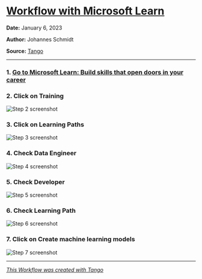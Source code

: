 # [Workflow with Microsoft Learn](https://app.tango.us/app/workflow/6fba0e0e-72ae-4e29-a9e3-ed444d7cd9ff?utm_source=markdown&utm_medium=markdown&utm_campaign=workflow%20export%20links)



__Date:__ January 6, 2023

__Author:__ Johannes Schmidt

__Source:__ [Tango](https://app.tango.us/app/workflow/6fba0e0e-72ae-4e29-a9e3-ed444d7cd9ff?utm_source=markdown&utm_medium=markdown&utm_campaign=workflow%20export%20links)

***

### 1. [Go to Microsoft Learn: Build skills that open doors in your career](https://learn.microsoft.com/en-us/)


### 2. Click on Training
![Step 2 screenshot](https://images.tango.us/workflows/6fba0e0e-72ae-4e29-a9e3-ed444d7cd9ff/steps/de17403d-5fe3-4d71-ae73-54b6aa993fac/1dac6860-5350-40bf-88ee-ca1349c87d4e.png?crop=focalpoint&fit=crop&fp-x=0.3279&fp-y=0.2497&fp-z=2.0000&w=1200&mark-w=0.2&mark-pad=0&mark64=aHR0cHM6Ly9pbWFnZXMudGFuZ28udXMvc3RhdGljL21hZGUtd2l0aC10YW5nby13YXRlcm1hcmsucG5n&ar=2560%3A1238)


### 3. Click on Learning Paths
![Step 3 screenshot](https://images.tango.us/workflows/6fba0e0e-72ae-4e29-a9e3-ed444d7cd9ff/steps/a9a36168-5486-47ee-8d5e-9ce06cc89dd4/08a44700-727d-4fa3-b2f8-5444eb123ed9.png?crop=focalpoint&fit=crop&fp-x=0.3081&fp-y=0.2497&fp-z=2.0000&w=1200&mark-w=0.2&mark-pad=0&mark64=aHR0cHM6Ly9pbWFnZXMudGFuZ28udXMvc3RhdGljL21hZGUtd2l0aC10YW5nby13YXRlcm1hcmsucG5n&ar=2560%3A1238)


### 4. Check Data Engineer
![Step 4 screenshot](https://images.tango.us/workflows/6fba0e0e-72ae-4e29-a9e3-ed444d7cd9ff/steps/9f8d5bb5-130b-47ed-8f5c-0ca7388ee34c/e52b937e-05e1-4e4f-bb01-5bf1fa8ecf92.png?crop=focalpoint&fit=crop&fp-x=0.1866&fp-y=0.7141&fp-z=3.0000&w=1200&mark-w=0.2&mark-pad=0&mark64=aHR0cHM6Ly9pbWFnZXMudGFuZ28udXMvc3RhdGljL21hZGUtd2l0aC10YW5nby13YXRlcm1hcmsucG5n&ar=2560%3A1238)


### 5. Check Developer
![Step 5 screenshot](https://images.tango.us/workflows/6fba0e0e-72ae-4e29-a9e3-ed444d7cd9ff/steps/4ab7d831-9063-4c50-8886-3cc3a27cc397/7c52f082-46e7-48ae-8c59-8ba27044017c.png?crop=focalpoint&fit=crop&fp-x=0.1666&fp-y=0.5619&fp-z=3.0000&w=1200&mark-w=0.2&mark-pad=0&mark64=aHR0cHM6Ly9pbWFnZXMudGFuZ28udXMvc3RhdGljL21hZGUtd2l0aC10YW5nby13YXRlcm1hcmsucG5n&ar=2560%3A1238)


### 6. Check Learning Path
![Step 6 screenshot](https://images.tango.us/workflows/6fba0e0e-72ae-4e29-a9e3-ed444d7cd9ff/steps/3f57e576-b806-43e3-a7cd-b9bea81aaaa6/525d5467-b846-4e96-b512-3466a384ce3c.png?crop=focalpoint&fit=crop&fp-x=0.1666&fp-y=0.4719&fp-z=3.0000&w=1200&mark-w=0.2&mark-pad=0&mark64=aHR0cHM6Ly9pbWFnZXMudGFuZ28udXMvc3RhdGljL21hZGUtd2l0aC10YW5nby13YXRlcm1hcmsucG5n&ar=2560%3A1238)


### 7. Click on Create machine learning models
![Step 7 screenshot](https://images.tango.us/workflows/6fba0e0e-72ae-4e29-a9e3-ed444d7cd9ff/steps/9c3b735d-4cf9-4022-a6f5-f01235f557ef/6a8e8df3-6ad4-4d95-bc05-3488fdde41f1.png?crop=focalpoint&fit=crop&fp-x=0.5000&fp-y=0.5000&fp-z=1.0000&w=1200&mark-w=0.2&mark-pad=0&mark64=aHR0cHM6Ly9pbWFnZXMudGFuZ28udXMvc3RhdGljL21hZGUtd2l0aC10YW5nby13YXRlcm1hcmsucG5n&ar=2560%3A1238)


***
_[This Workflow was created with Tango](https://app.tango.us/app/workflow/6fba0e0e-72ae-4e29-a9e3-ed444d7cd9ff?utm_source=markdown&utm_medium=markdown&utm_campaign=workflow%20export%20links)_